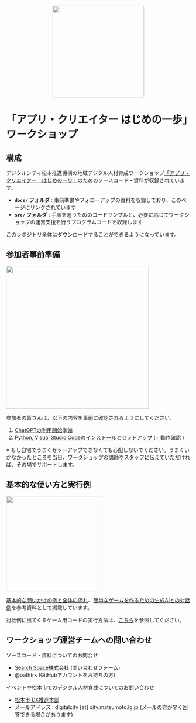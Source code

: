 <p align="center">
  <img src="https://github.com/user-attachments/assets/e6b57189-96d3-4556-b217-ddb570ea11aa" width="250">
</p>

# 「アプリ・クリエイター はじめの一歩」ワークショップ

## 構成

デジタルシティ松本推進機構の地域デジタル人材育成ワークショップ[「アプリ・クリエイター　はじめの一歩」](https://www.city.matsumoto.nagano.jp/site/digitalcity/155720.html)のためのソースコード・資料が収録されています。

- **`docs/` フォルダ** : 事前準備やフォローアップの資料を収録しており、このページにリンクされています
- **`src/` フォルダ** : 手順を追うためのコードサンプルと、必要に応じてワークショップの運営支援を行うプログラムコードを収録します

このレポジトリ全体はダウンロードすることができるようになっています。

## 参加者事前準備

<p>
  <img src="https://github.com/user-attachments/assets/185db0b8-3f97-4ef3-a0ff-fe2072d45122" width="390">
</p>

参加者の皆さんは、以下の内容を事前に確認されるようにしてください。

1. [ChatGPTの利用開始準備](docs/setup_chatgpt.md)
2. [Python, Visual Studio Codeのインストールとセットアップ (+ 動作確認 )](docs/setup_vscode_and_python.md)

※ もし自宅でうまくセットアップできなくても心配しないでください。うまくいかなかったところを当日、ワークショップの講師やスタッフに伝えていただければ、その場でサポートします。

## 基本的な使い方と実行例

<p>
  <img src="https://github.com/user-attachments/assets/9ea8d24c-ea5e-420f-aa5f-0b2a143d48a0" width="260">
</p>

[基本的な問いかけの例と全体の流れ](docs/basic_usage.md)、[簡単なゲームを作るための生成AIとの対話例](docs/maze_sample_prompt.md)を参考資料として掲載しています。

対話例に出てくるゲーム用コードの実行方法は、[こちら](src/maze/README.md)を参照してください。

## ワークショップ運営チームへの問い合わせ

ソースコード・資料についてのお問合せ
- [Search Space株式会社](https://www.searchspace.cloud/contact-us) (問い合わせフォーム)
- @pathtrk (GitHubアカウントをお持ちの方)

イベントや松本市でのデジタル人材育成についてのお問い合わせ
- [松本市 DX推進本部](https://www.city.matsumoto.nagano.jp/form/detail.php?sec_sec1=5&lif_id=156234)
- メールアドレス : digitalcity [at] city.matsumoto.lg.jp (メールの方が早く回答できる場合があります)

